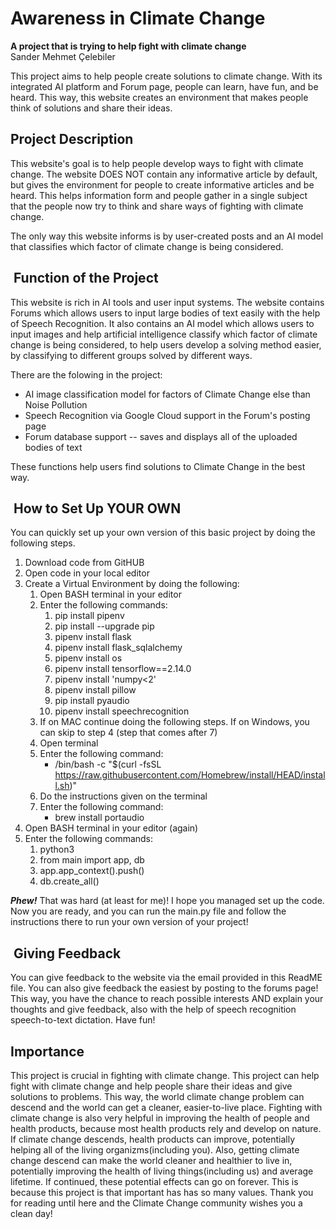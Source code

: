 # Awareness in Climate Change
**A project that is trying to help fight with climate change**
<br/>Sander Mehmet Çelebiler

This project aims to help people create solutions to climate change. With its integrated AI platform and Forum page, people can learn, have fun, and be heard. This way, this website creates an environment that makes people think of solutions and share their ideas.

## Project Description
This website's goal is to help people develop ways to fight with climate change. The website DOES NOT contain any informative article by default, but gives the environment for people to create informative articles and be heard. This helps information form and people gather in a single subject that the people now try to think and share ways of fighting with climate change. <br/>

The only way this website informs is by user-created posts and an AI model that classifies which factor of climate change is being considered.

##  Function of the Project
This website is rich in AI tools and user input systems. The website contains Forums which allows users to input large bodies of text easily with the help of Speech Recognition. It also contains an AI model which allows users to input images and help artificial intelligence classify which factor of climate change is being considered, to help users develop a solving method easier, by classifying to different groups solved by different ways.

There are the folowing in the project:
* AI image classification model for factors of Climate Change else than Noise Pollution
* Speech Recognition via Google Cloud support in the Forum's posting page
* Forum database support -- saves and displays all of the uploaded bodies of text

These functions help users find solutions to Climate Change in the best way.

##  How to Set Up YOUR OWN
You can quickly set up your own version of this basic project by doing the following steps.
1. Download code from GitHUB
2. Open code in your local editor
3. Create a Virtual Environment by doing the following:
   1. Open BASH terminal in your editor
   2. Enter the following commands:
      1. pip install pipenv
      2. pip install --upgrade pip
      3. pipenv install flask
      4. pipenv install flask_sqlalchemy
      5. pipenv install os
      6. pipenv install tensorflow==2.14.0
      7. pipenv install 'numpy<2'
      8. pipenv install pillow
      9. pip install pyaudio
      10. pipenv install speechrecognition
    3. If on MAC continue doing the following steps. If on Windows, you can skip to step 4 (step that comes after 7)
    4. Open terminal
    5. Enter the following command:
       * /bin/bash -c "$(curl -fsSL https://raw.githubusercontent.com/Homebrew/install/HEAD/install.sh)"
    6. Do the instructions given on the terminal
    7. Enter the following command:
        * brew install portaudio
4. Open BASH terminal in your editor (again)
5. Enter the following commands:
   1. python3
   2. from main import app, db
   3. app.app_context().push()
   4. db.create_all()
   
***Phew!*** That was hard (at least for me)! I hope you managed set up the code. Now you are ready, and you can run the main.py file and follow the instructions there to run your own version of your project!

##  Giving Feedback
You can give feedback to the website via the email provided in this ReadME file. You can also give feedback the easiest by posting to the forums page! This way, you have the chance to reach possible interests AND explain your thoughts and give feedback, also with the help of speech recognition speech-to-text dictation. Have fun!

## Importance
This project is crucial in fighting with climate change. This project can help fight with climate change and help people share their ideas and give solutions to problems. This way, the world climate change problem can descend and the world can get a cleaner, easier-to-live place. Fighting with climate change is also very helpful in improving the health of people and health products, because most health products rely and develop on nature. If climate change descends, health products can improve, potentially helping all of the living organizms(including you). Also, getting climate change descend can make the world cleaner and healthier to live in, potentially improving the health of living things(including us) and average lifetime. If continued, these potential effects can go on forever. This is because this project is that important has has so many values. Thank you for reading until here and the Climate Change community wishes you a clean day!